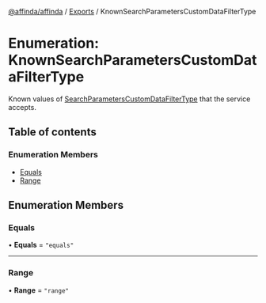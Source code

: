 [@affinda/affinda](../README.md) / [Exports](../modules.md) / KnownSearchParametersCustomDataFilterType

# Enumeration: KnownSearchParametersCustomDataFilterType

Known values of [SearchParametersCustomDataFilterType](../modules.md#searchparameterscustomdatafiltertype) that the service accepts.

## Table of contents

### Enumeration Members

- [Equals](KnownSearchParametersCustomDataFilterType.md#equals)
- [Range](KnownSearchParametersCustomDataFilterType.md#range)

## Enumeration Members

### Equals

• **Equals** = ``"equals"``

___

### Range

• **Range** = ``"range"``
